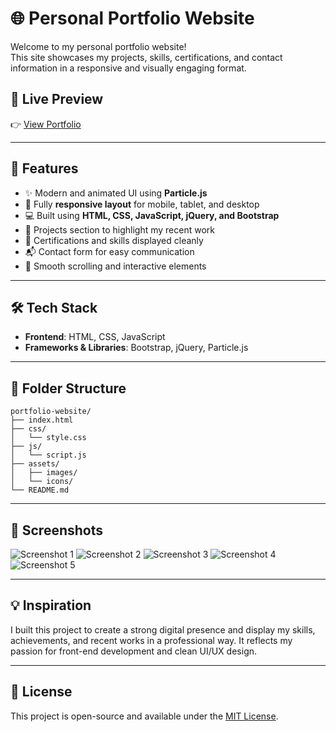 
# 🌐 Personal Portfolio Website

Welcome to my personal portfolio website!  
This site showcases my projects, skills, certifications, and contact information in a responsive and visually engaging format.

## 🚀 Live Preview

👉 [View Portfolio](https://12-arun05.github.io/Gandhi-Portfolio/#)  

---

## 📌 Features

- ✨ Modern and animated UI using **Particle.js**
- 📱 Fully **responsive layout** for mobile, tablet, and desktop
- 💻 Built using **HTML, CSS, JavaScript, jQuery, and Bootstrap**
- 📂 Projects section to highlight my recent work
- 🧾 Certifications and skills displayed cleanly
- 📬 Contact form for easy communication
- 🔄 Smooth scrolling and interactive elements

---

## 🛠️ Tech Stack

- **Frontend**: HTML, CSS, JavaScript
- **Frameworks & Libraries**: Bootstrap, jQuery, Particle.js

---

## 📁 Folder Structure

```
portfolio-website/
├── index.html
├── css/
│   └── style.css
├── js/
│   └── script.js
├── assets/
│   ├── images/
│   └── icons/
└── README.md
```

---

## 📸 Screenshots

![Screenshot 1](screenshot/Screenshot_167.png)
![Screenshot 2](screenshot/Screenshot_168.png)
![Screenshot 3](screenshot/Screenshot_169.png)
![Screenshot 4](screenshot/Screenshot_170.png)
![Screenshot 5](screenshot/Screenshot_171.png)


---

## 💡 Inspiration

I built this project to create a strong digital presence and display my skills, achievements, and recent works in a professional way. It reflects my passion for front-end development and clean UI/UX design.

---


## 📜 License

This project is open-source and available under the [MIT License](LICENSE).

